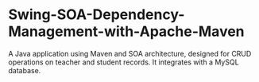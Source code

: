 # Swing-SOA-Dependency-Management-with-Apache-Maven
A Java application using Maven and SOA architecture, designed for CRUD operations on teacher and student records. It integrates with a MySQL database.

